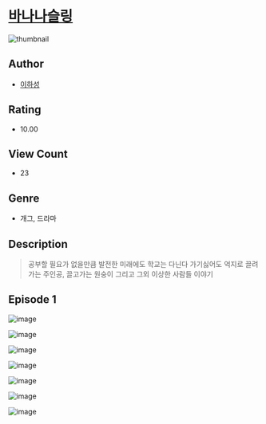 # [바나나슬링](https://comic.naver.com/challenge/list?titleId=811073)
![thumbnail](https://image-comic.pstatic.net/user_contents_data/challenge_comic/2023/05/25/365318/upload_3978196009168812385_480x623.jpeg)

## Author
- [이하성](https://comic.naver.com/artistTitle?id=365318)

## Rating
- 10.00

## View Count
- 23

## Genre
- 개그, 드라마

## Description
> 공부할 필요가 없을만큼 발전한 미래에도 학교는 다닌다 가기싫어도 억지로 끌려가는 주인공, 끌고가는 원숭이 그리고 그외 이상한 사람들 이야기


## Episode 1
![image](https://image-comic.pstatic.net/user_contents_data/challenge_comic/2023/05/25/365318/upload_7161342862890711142.jpeg)

![image](https://image-comic.pstatic.net/user_contents_data/challenge_comic/2023/05/25/365318/upload_3617624372747120947.jpeg)

![image](https://image-comic.pstatic.net/user_contents_data/challenge_comic/2023/05/25/365318/upload_7148449986070786659.jpeg)

![image](https://image-comic.pstatic.net/user_contents_data/challenge_comic/2023/05/25/365318/upload_7003209988321993013.jpeg)

![image](https://image-comic.pstatic.net/user_contents_data/challenge_comic/2023/05/25/365318/upload_7292516803467044145.jpeg)

![image](https://image-comic.pstatic.net/user_contents_data/challenge_comic/2023/05/25/365318/upload_7365695698326926391.jpeg)

![image](https://image-comic.pstatic.net/user_contents_data/challenge_comic/2023/05/25/365318/upload_7149289793169940833.jpeg)
